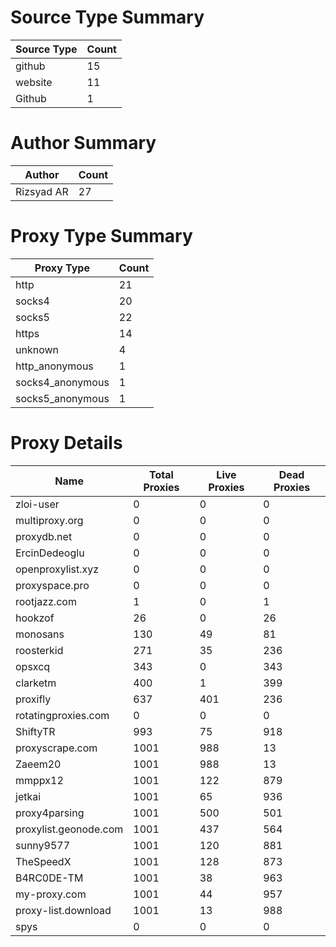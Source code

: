 # Source Type Summary

| Source Type | Count |
|-------------|-------|
| github | 15 |
| website | 11 |
| Github | 1 |


# Author Summary

| Author | Count |
|--------|-------|
| Rizsyad AR | 27 |


# Proxy Type Summary

| Proxy Type | Count |
|------------|-------|
| http | 21 |
| socks4 | 20 |
| socks5 | 22 |
| https | 14 |
| unknown | 4 |
| http_anonymous | 1 |
| socks4_anonymous | 1 |
| socks5_anonymous | 1 |


# Proxy Details

| Name | Total Proxies | Live Proxies | Dead Proxies |
|------|---------------|--------------|---------------|
| zloi-user | 0 | 0 | 0 |
| multiproxy.org | 0 | 0 | 0 |
| proxydb.net | 0 | 0 | 0 |
| ErcinDedeoglu | 0 | 0 | 0 |
| openproxylist.xyz | 0 | 0 | 0 |
| proxyspace.pro | 0 | 0 | 0 |
| rootjazz.com | 1 | 0 | 1 |
| hookzof | 26 | 0 | 26 |
| monosans | 130 | 49 | 81 |
| roosterkid | 271 | 35 | 236 |
| opsxcq | 343 | 0 | 343 |
| clarketm | 400 | 1 | 399 |
| proxifly | 637 | 401 | 236 |
| rotatingproxies.com | 0 | 0 | 0 |
| ShiftyTR | 993 | 75 | 918 |
| proxyscrape.com | 1001 | 988 | 13 |
| Zaeem20 | 1001 | 988 | 13 |
| mmppx12 | 1001 | 122 | 879 |
| jetkai | 1001 | 65 | 936 |
| proxy4parsing | 1001 | 500 | 501 |
| proxylist.geonode.com | 1001 | 437 | 564 |
| sunny9577 | 1001 | 120 | 881 |
| TheSpeedX | 1001 | 128 | 873 |
| B4RC0DE-TM | 1001 | 38 | 963 |
| my-proxy.com | 1001 | 44 | 957 |
| proxy-list.download | 1001 | 13 | 988 |
| spys | 0 | 0 | 0 |
